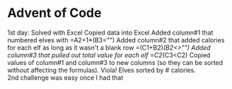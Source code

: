 # Advent of Code

1st day:
Solved with Excel
Copied data into Excel
Added column#1 that numbered elves with =A2+1*(B3="")
Added column#2 that added calories for each elf as long as it wasn't a blank row =(C1+B2)*(B2<>"")
Added column#3 that pulled out total value for each elf =C2*(C3<C2)
Copied values of column#1 and column#3 to new columns (so they can be sorted without affecting the formulas).  Viola!  Elves sorted by # calories.  
2nd challenge was easy once I had that
